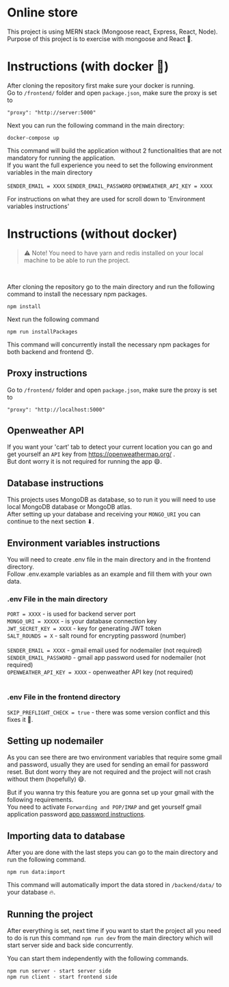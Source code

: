 # Online store

This project is using MERN stack (Mongoose react, Express, React, Node).<br/>
Purpose of this project is to exercise with mongoose and React 🧾.

# Instructions (with docker 🐋)

After cloning the repository first make sure your docker is running.<br/>
Go to ``/frontend/`` folder and open ``package.json``, make sure the proxy is set to

```
"proxy": "http://server:5000"
```

Next you can run the following command in the main directory:

```
docker-compose up
```

This command will build the application without 2 functionalities that are not mandatory for running the application. <br/>
If you want the full experience you need to set the following environment variables in the main directory

``SENDER_EMAIL = XXXX``
``SENDER_EMAIL_PASSWORD``
``OPENWEATHER_API_KEY = XXXX``
<br/>

For instructions on what they are used for scroll down to 'Environment variables instructions'

# Instructions (without docker)

> ⚠️ Note! You need to have yarn and redis installed on your local machine to be able to run the project.

<br/>

After cloning the repository go to the main directory and run the following command to install the necessary npm packages.

```
npm install
```

Next run the following command 

```
npm run installPackages
```

This command will concurrently install the necessary npm packages for both backend and frontend 😍.

## Proxy instructions

Go to ``/frontend/`` folder and open ``package.json``, make sure the proxy is set to

```
"proxy": "http://localhost:5000"
```

## Openweather API

If you want your 'cart' tab to detect your current location you can go and get yourself an ``API`` key from https://openweathermap.org/ . <br/>
But dont worry it is not required for running the app 😄.

## Database instructions

This projects uses MongoDB as database, so to run it you will need to use local MongoDB database or MongoDB atlas. <br/>
After setting up your database and receiving your ``MONGO_URI`` you can continue to the next section ⬇. 

## Environment variables instructions

You will need to create .env file in the main directory and in the frontend directory. <br/>
Follow .env.example variables as an example and fill them with your own data. <br/>


### .env File in the main directory 

``PORT = XXXX`` - is used for backend server port <br/>
``MONGO_URI = XXXXX`` - is your database connection key <br/>
``JWT_SECRET_KEY = XXXX`` - key for generating JWT token <br/>
``SALT_ROUNDS = X`` - salt round for encrypting password (number) <br/>
<br/>
``SENDER_EMAIL = XXXX`` - gmail email used for nodemailer (not required) <br/>
``SENDER_EMAIL_PASSWORD`` - gmail app password used for nodemailer (not required) <br/>
``OPENWEATHER_API_KEY = XXXX`` - openweather API key (not required) <br/><br/>


### .env File in the frontend directory

``SKIP_PREFLIGHT_CHECK = true`` - there was some version conflict and this fixes it 🤞.

## Setting up nodemailer

As you can see there are two environment variables that require some gmail and password, usually they are used for sending an email for password reset. But dont worry they are not required and the project will not crash without them (hopefully) 😄. <br/>

But if you wanna try this feature you are gonna set up your gmail with the following requirements. <br/>
You need to activate ``Forwarding and POP/IMAP`` and get yourself gmail application password [app password instructions](https://support.google.com/accounts/answer/185833?hl=en). <br/>

## Importing data to database

After you are done with the last steps you can go to the main directory and run the following command.

```
npm run data:import
```

This command will automatically import the data stored in ``/backend/data/`` to your database 🔥.

## Running the project

After everything is set, next time if you want to start the project all you need to do is run this command `npm run dev` 
from the main directory which will start server side and back side concurrently.

You can start them independently with the following commands.

```
npm run server - start server side
npm run client - start frontend side
```
